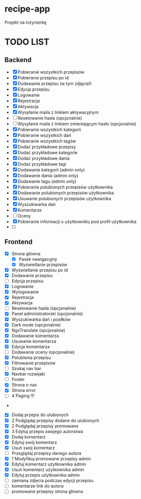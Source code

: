 # recipe-app
Projekt na inżynierkę

# TODO LIST

## Backend

- [x] Pobieranie wszystkich przepisów
- [x] Pobieranie przepisu po id
- [x] Dodawanie przepisu (w tym zdjęcia!)
- [x] Edycja przepisu
- [x] Logowanie
- [x] Rejestracja
- [x] Aktywacja
- [x] Wysyłanie maila z linkiem aktywacyjnym
- [ ] Resetowanie hasła (opcjonalnie)
- [ ] Wysyłanie maila z linkiem zmieniającym hasło (opcjonalnie)
- [x] Pobieranie wszystkich kategorii
- [x] Pobieranie wszystkich dań
- [x] Pobieranie wszystkich tagów
- [x] Dodać przykładowe przepisy
- [x] Dodać przykładowe kategorie
- [x] Dodać przykładowe dania
- [x] Dodać przykładowe tagi
- [x] Dodawanie kategorii (admin only)
- [x] Dodawanie dania (admin only)
- [x] Dodawanie tagu (admin only)
- [x] Pobieranie polubionych przepisów użytkownika
- [x] Dodawanie polubionych przepisów użytkownika
- [x] Usuwanie polubionych przepisów użytkownika
- [x] Wyszukiwarka dań
- [x] Komentarze
- [ ] Oceny
- [x] Pobieranie informacji o użytkowniku pod profil użytkownika
- [ ] 

## Frontend

- [x] Strona główna
  - [x] Pasek nawigacyjny
  - [x] Wyświetlanie przepisów
- [x] Wyświetlanie przepisu po id
- [x] Dodawanie przepisu
- [ ] Edycja przepisu
- [x] Logowanie
- [x] Wylogowanie
- [x] Rejestracja
- [x] Aktywacja
- [ ] Resetowanie hasła (opcjonalnie)
- [x] Panel administratorski (opcjonalnie)
- [x] Wyszukiwarka dań i posiłków
- [x] Dark mode (opcjonalnie)
- [x] NgxTranslate (opcjonalnie)
- [x] Dodawanie komentarza
- [x] Usuwanie komentarza
- [x] Edycja komentarza
- [ ] Dodawanie oceny (opcjonalnie)
- [x] Polubienia przepisu
- [x] Filtrowanie przepisów
- [ ] Szukaj nav bar
- [x] Navbar rozwijaki
- [ ] Footer
- [x] Strona o nas
- [x] Strona error
- [ ] 4 Paging !!!
- 
- [x] Dodaj przepis do ulubionych
- [x] 2 Podglądaj przepisy dodane do ulubionych
- [x] 2 Podglądaj przepisy promowane
- [x] 3 Edytuj przepis swojego autorstwa
- [x] Dodaj komentarz
- [x] Edytuj swój komentarz
- [x] Usuń swój komentarz
- [ ] Przeglądaj przepisy danego autora
- [x] 1 Modyfikuj promowane przepisy admin 
- [x] Edytuj komentarz użytkownika admin
- [x] Usuń komentarz użytkownika admin
- [x] Edytuj przepis użytkownika admin
- [ ] zamiana zdjecia podczas edycji przepisu
- [ ] komentarze link do autora
- [ ] promowane przepisy strona główna